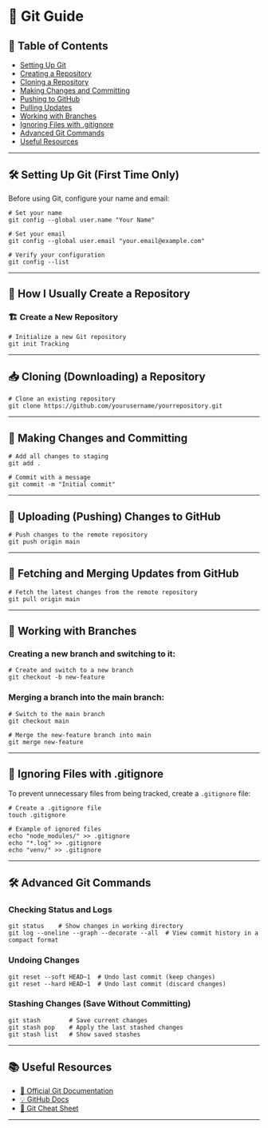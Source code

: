 # 🚀 Git Guide

## 📌 Table of Contents
- [Setting Up Git](#setting-up-git)
- [Creating a Repository](#creating-a-repository)
- [Cloning a Repository](#cloning-a-repository)
- [Making Changes and Committing](#making-changes-and-committing)
- [Pushing to GitHub](#pushing-to-github)
- [Pulling Updates](#pulling-updates)
- [Working with Branches](#working-with-branches)
- [Ignoring Files with .gitignore](#ignoring-files-with-gitignore)
- [Advanced Git Commands](#advanced-git-commands)
- [Useful Resources](#useful-resources)

---

## 🛠️ Setting Up Git (First Time Only)
Before using Git, configure your name and email:

```git
# Set your name
git config --global user.name "Your Name"

# Set your email
git config --global user.email "your.email@example.com"

# Verify your configuration
git config --list
```

---

## 📌 How I Usually Create a Repository

### 🏗️ Create a New Repository
```git
# Initialize a new Git repository
git init Tracking  
```

---

## 📥 Cloning (Downloading) a Repository
```git
# Clone an existing repository
git clone https://github.com/yourusername/yourrepository.git  
```

---

## 📝 Making Changes and Committing
```git
# Add all changes to staging
git add .  

# Commit with a message
git commit -m "Initial commit"  
```

---

## 🚀 Uploading (Pushing) Changes to GitHub
```git
# Push changes to the remote repository
git push origin main  
```

---

## 📩 Fetching and Merging Updates from GitHub
```git
# Fetch the latest changes from the remote repository
git pull origin main  
```

---

## 🌿 Working with Branches

### Creating a new branch and switching to it:
```git
# Create and switch to a new branch
git checkout -b new-feature  
```

### Merging a branch into the main branch:
```git
# Switch to the main branch
git checkout main  

# Merge the new-feature branch into main
git merge new-feature  
```

---

## 🚫 Ignoring Files with .gitignore
To prevent unnecessary files from being tracked, create a `.gitignore` file:

```git
# Create a .gitignore file
touch .gitignore

# Example of ignored files
echo "node_modules/" >> .gitignore
echo "*.log" >> .gitignore
echo "venv/" >> .gitignore
```

---

## 🛠️ Advanced Git Commands

### Checking Status and Logs
```git
git status    # Show changes in working directory
git log --oneline --graph --decorate --all  # View commit history in a compact format
```

### Undoing Changes
```git
git reset --soft HEAD~1  # Undo last commit (keep changes)
git reset --hard HEAD~1  # Undo last commit (discard changes)
```

### Stashing Changes (Save Without Committing)
```git
git stash        # Save current changes
git stash pop    # Apply the last stashed changes
git stash list   # Show saved stashes
```

---

## 📚 Useful Resources
- [📖 Official Git Documentation](https://git-scm.com/doc)
- [💡 GitHub Docs](https://docs.github.com/en/get-started)
- [📝 Git Cheat Sheet](https://www.atlassian.com/git/tutorials/atlassian-git-cheatsheet)

---

